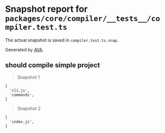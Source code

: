 # Snapshot report for `packages/core/compiler/__tests__/compiler.test.ts`

The actual snapshot is saved in `compiler.test.ts.snap`.

Generated by [AVA](https://avajs.dev).

## should compile simple project

> Snapshot 1

    [
      'cli.js',
      'commands',
    ]

> Snapshot 2

    [
      'index.js',
    ]
